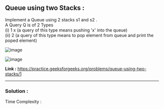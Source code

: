 ## Queue using two Stacks :

Implement a Queue using 2 stacks s1 and s2 . <br/>
A Query Q is of 2 Types<br/>
(i) 1 x (a query of this type means  pushing 'x' into the queue)<br/>
(ii) 2   (a query of this type means to pop element from queue and print the poped element)

![image](https://user-images.githubusercontent.com/23376002/158066625-6db6cdeb-6fef-48b6-a5f2-3b38231d5823.png)

![image](https://user-images.githubusercontent.com/23376002/158066663-4792f30d-ad56-4e21-99bb-0f2d2c99bd06.png)

**Link :** https://practice.geeksforgeeks.org/problems/queue-using-two-stacks/1


------------------------------------------------------------------------------------------------------------------------------------------------------


### Solution :

Time Complexity :


```java

```




